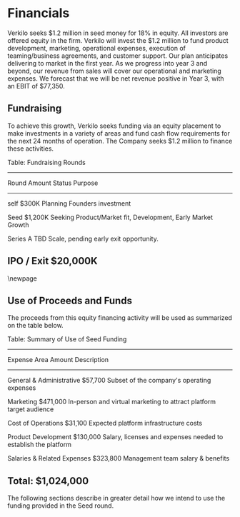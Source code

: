 # Financials

Verkilo seeks $1.2 million in seed money for 18% in equity. All
investors are offered equity in the firm. Verkilo will invest the $1.2 million to fund product development, marketing, operational expenses,
execution of teaming/business agreements, and customer support. Our plan
anticipates delivering to market in the first year. As we progress into
year 3 and beyond, our revenue from sales will cover our operational and
marketing expenses. We forecast that we will be net revenue positive in
Year 3, with an EBIT of $77,350.

## Fundraising

To achieve this growth, Verkilo seeks funding via an equity
placement to make investments in a variety of areas and fund cash flow
requirements for the next 24 months of operation. The Company seeks $1.2 million to finance these activities.

Table: Fundraising Rounds

--------------------------------------------------------------------------------------
Round        Amount   Status    Purpose
------------ --------- --------- ------------------------------------------------------
self             $300K Planning  Founders investment

Seed           $1,200K Seeking   Product/Market fit, Development, Early Market Growth

Series A           TBD           Scale, pending early exit opportunity.

IPO / Exit    $20,000K
--------------------------------------------------------------------------------------

\newpage
## Use of Proceeds and Funds

The proceeds from this equity financing activity will be used as summarized on the table below.

Table: Summary of Use of Seed Funding

------------------------------------------------------------------------------------------
Expense Area                      Amount Description
--------------------------- ------------ -------------------------------------------------
General & Administrative         $57,700 Subset of the company's operating expenses

Marketing                       $471,000 In-person and virtual marketing to attract
                                         platform target audience

Cost of Operations               $31,100 Expected platform infrastructure costs

Product Development             $130,000 Salary, licenses and expenses needed to establish
                                         the platform

Salaries & Related Expenses     $323,800 Management team salary & benefits

Total:                        $1,024,000
------------------------------------------------------------------------------------------



The following sections describe in greater detail how we intend to use the funding provided in the Seed round.
